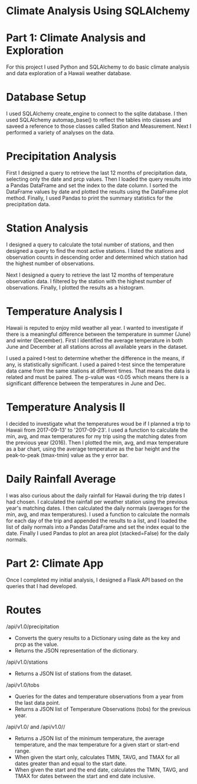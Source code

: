 # Climate Analysis Using SQLAlchemy

# Part 1: Climate Analysis and Exploration
For this project I used Python and SQLAlchemy to do basic climate analysis and data exploration of a Hawaii weather database. 

# Database Setup
I used SQLAlchemy create_engine to connect to the sqlite database. I then used SQLAlchemy automap_base() to reflect the tables into classes and saveed a reference to those classes called Station and Measurement.  Next I performed a variety of analyses on the data.

# Precipitation Analysis
First I designed a query to retrieve the last 12 months of precipitation data, selecting only the date and prcp values.  Then I loaded the query results into a Pandas DataFrame and set the index to the date column.  I sorted the DataFrame values by date and plotted the results using the DataFrame plot method.  Finally, I used Pandas to print the summary statistics for the precipitation data.

# Station Analysis
I designed a query to calculate the total number of stations, and then designed a query to find the most active stations.  I listed the stations and observation counts in descending order and determined which station had the highest number of observations.

Next I designed a query to retrieve the last 12 months of temperature observation data.  I filtered by the station with the highest number of observations.  Finally, I plotted the results as a histogram.

# Temperature Analysis I

Hawaii is reputed to enjoy mild weather all year. I wanted to investigate if there is a meaningful difference between the temperature in summer (June) and winter (December).
First I identified the average temperature in both June and December at all stations across all available years in the dataset.


I used a paired t-test to determine whether the difference in the means, if any, is statistically significant. I used a paired t-test since the temperature data came from the same stations at different times.  That means the data is related and must be paired.  The p-value was <0.05 which means there is a significant difference between the temperatures in June and Dec.

# Temperature Analysis II

I decided to investigate what the temperatures woud be if I planned a trip to Hawaii from 2017-09-13' to '2017-09-23'.  I used a function to calculate the min, avg, and max temperatures for my trip using the matching dates from the previous year (2016).  Then I plotted the min, avg, and max temperature as a bar chart, using the average temperature as the bar height and the peak-to-peak (tmax-tmin) value as the y error bar.

# Daily Rainfall Average

I was also curious about the daily rainfall for Hawaii during the trip dates I had chosen.  I calculated the rainfall per weather station using the previous year's matching dates.  I then calculated the daily normals (averages for the min, avg, and max temperatures).  I used a function to calculate the normals for each day of the trip and appended the results to a list, and I loaded the list of daily normals into a Pandas DataFrame and set the index equal to the date.  Finally I used Pandas to plot an area plot (stacked=False) for the daily normals.


# Part 2: Climate App
Once I completed my initial analysis, I designed a Flask API based on the queries that I had developed.

# Routes

/api/v1.0/precipitation
- Converts the query results to a Dictionary using date as the key and prcp as the value.
- Returns the JSON representation of the dictionary.

/api/v1.0/stations
- Returns a JSON list of stations from the dataset.

/api/v1.0/tobs
- Queries for the dates and temperature observations from a year from the last data point.
- Returns a JSON list of Temperature Observations (tobs) for the previous year.

/api/v1.0/<start> and /api/v1.0/<start>/<end>
- Returns a JSON list of the minimum temperature, the average temperature, and the max temperature for a given start or start-end range.
- When given the start only, calculates TMIN, TAVG, and TMAX for all dates greater than and equal to the start date.
- When given the start and the end date, calculates the TMIN, TAVG, and TMAX for dates between the start and end date inclusive.
